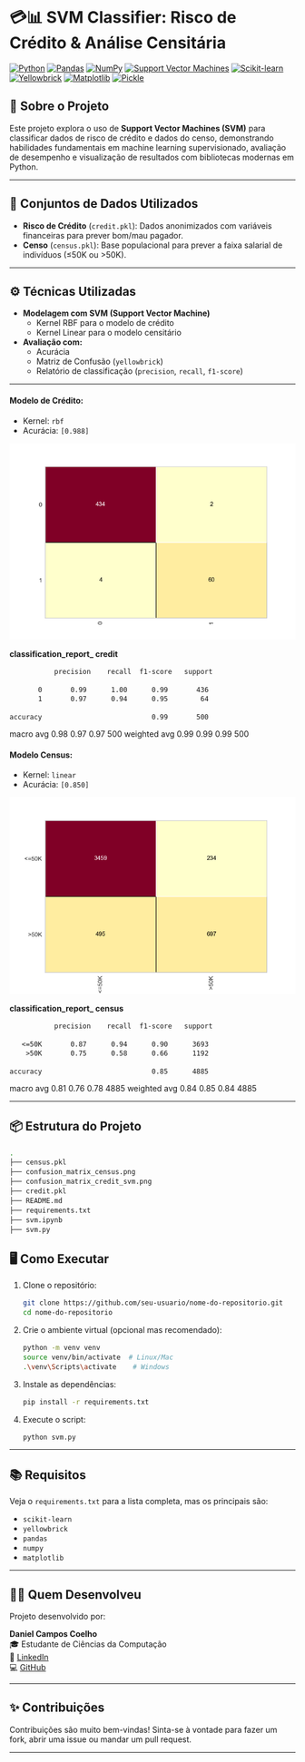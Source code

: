 # 💳📊 SVM Classifier: Risco de Crédito & Análise Censitária

[![Python](https://img.shields.io/badge/Python-3.x-blue?style=for-the-badge&logo=python&logoColor=white)](https://www.python.org/)
[![Pandas](https://img.shields.io/badge/Pandas-orange?style=for-the-badge&logo=pandas&logoColor=white)](https://pandas.pydata.org/)
[![NumPy](https://img.shields.io/badge/NumPy-013243?style=for-the-badge&logo=numpy&logoColor=white)](https://numpy.org/)
[![Support Vector Machines](https://img.shields.io/badge/Algorithm-SVM-lightgrey?style=for-the-badge&logo=scikit-learn&logoColor=white)](https://scikit-learn.org/stable/modules/svm.html)
[![Scikit-learn](https://img.shields.io/badge/Scikit--learn-F7931E?style=for-the-badge&logo=scikit-learn&logoColor=white)](https://scikit-learn.org/stable/)
[![Yellowbrick](https://img.shields.io/badge/Yellowbrick-green?style=for-the-badge&logo=yellowbrick&logoColor=white)](https://www.scikit-yb.org/)
[![Matplotlib](https://img.shields.io/badge/Matplotlib-darkblue?style=for-the-badge&logo=matplotlib&logoColor=white)](https://matplotlib.org/)
[![Pickle](https://img.shields.io/badge/Pickle-grey?style=for-the-badge)](https://docs.python.org/3/library/pickle.html)
## 🧠 Sobre o Projeto

Este projeto explora o uso de **Support Vector Machines (SVM)** para classificar dados de risco de crédito e dados do censo, demonstrando habilidades fundamentais em machine learning supervisionado, avaliação de desempenho e visualização de resultados com bibliotecas modernas em Python.

---

## 📁 Conjuntos de Dados Utilizados

- **Risco de Crédito** (`credit.pkl`): Dados anonimizados com variáveis financeiras para prever bom/mau pagador.
- **Censo** (`census.pkl`): Base populacional para prever a faixa salarial de indivíduos (≤50K ou >50K).

---

## ⚙️ Técnicas Utilizadas

- **Modelagem com SVM (Support Vector Machine)**
  - Kernel RBF para o modelo de crédito
  - Kernel Linear para o modelo censitário
- **Avaliação com:**
  - Acurácia
  - Matriz de Confusão (`yellowbrick`)
  - Relatório de classificação (`precision`, `recall`, `f1-score`)

---
#### Modelo de Crédito:

* Kernel: `rbf`
* Acurácia: `[0.988]`

![Matriz de Confusão do Modelo de Crédito](confusion_matrix_credit_svm.png)

 **classification_report_ credit**

               precision    recall  f1-score   support

           0       0.99      1.00      0.99       436
           1       0.97      0.94      0.95        64

    accuracy                           0.99       500
   macro avg       0.98      0.97      0.97       500
weighted avg       0.99      0.99      0.99       500



#### Modelo Census:

* Kernel: `linear`
* Acurácia: `[0.850]`

![Matriz de Confusão do Modelo Census](confusion_matrix_census.png)

 **classification_report_ census**
 
               precision    recall  f1-score   support

       <=50K       0.87      0.94      0.90      3693
        >50K       0.75      0.58      0.66      1192

    accuracy                           0.85      4885
   macro avg       0.81      0.76      0.78      4885
weighted avg       0.84      0.85      0.84      4885


---

## 📦 Estrutura do Projeto

```bash
.
├── census.pkl
├── confusion_matrix_census.png
├── confusion_matrix_credit_svm.png
├── credit.pkl
├── README.md
├── requirements.txt
├── svm.ipynb
├── svm.py


```

## 🖥️ Como Executar

1. Clone o repositório:
   ```bash
   git clone https://github.com/seu-usuario/nome-do-repositorio.git
   cd nome-do-repositorio
   ```

2. Crie o ambiente virtual (opcional mas recomendado):
   ```bash
   python -m venv venv
   source venv/bin/activate  # Linux/Mac
   .\venv\Scripts\activate    # Windows
   ```

3. Instale as dependências:
   ```bash
   pip install -r requirements.txt
   ```

4. Execute o script:
   ```bash
   python svm.py
   ```

---

## 📚 Requisitos

Veja o `requirements.txt` para a lista completa, mas os principais são:

- `scikit-learn`
- `yellowbrick`
- `pandas`
- `numpy`
- `matplotlib`

---

## 👨‍💻 Quem Desenvolveu

Projeto desenvolvido por:

**Daniel Campos Coelho**  
🎓 Estudante de Ciências da Computação  
🔗 [LinkedIn](https://www.linkedin.com/in/daniel-coelho-818381293/)  
💻 [GitHub](https://github.com/daccoelho)

---

## ✨ Contribuições

Contribuições são muito bem-vindas! Sinta-se à vontade para fazer um fork, abrir uma issue ou mandar um pull request.

---

